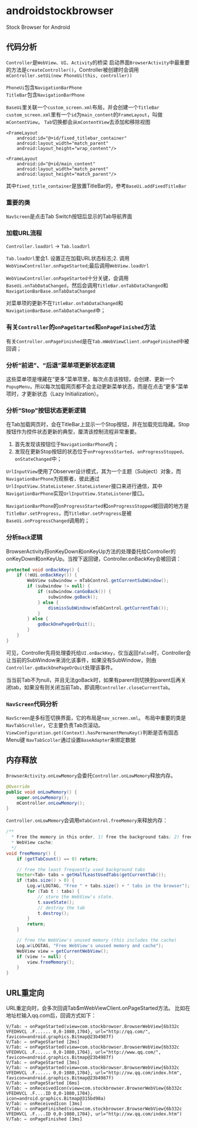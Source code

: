 # androidstockbrowser

Stock Browser for Android

## 代码分析

`Controller`是`WebView`、`UI`、`Activity`的桥梁
启动界面`BrowserActivity`中最重要的方法是`createController()`，Controller被创建时会调用
`mController.setUi(new PhoneUi(this, controller))`    

`PhoneUi`包含`NavigationBarPhone`    
`TitleBar`包含`NavigationBarPhone`

`BaseUi`里关联一个`custom_screen.xml`布局，并会创建一个`TitleBar`
`custom_screen.xml`里有一个`id`为`main_content`的`FrameLayout`，叫做`mContentView`，
`Tab`切换都会从`mContentView`去添加和移除视图

```
<FrameLayout
	android:id="@+id/fixed_titlebar_container"
    android:layout_width="match_parent"
    android:layout_height="wrap_content"/>

<FrameLayout
    android:id="@+id/main_content"
    android:layout_width="match_parent"
    android:layout_height="match_parent"/>
```

其中`fixed_title_container`是放置TitleBar的，参考`BaseUi.addFixedTitleBar`


### 重要的类

`NavScreen`是点击Tab Switch按钮后显示的Tab导航界面

### 加载URL流程
`Controller.loadUrl` -> `Tab.loadUrl`

`Tab.loadUrl`里会1. 设置正在加载URL状态标志;2. 调用`WebViewController.onPageStarted`;最后调用`WebView.loadUrl`

`WebViewController.onPageStarted`十分关键，会调用`BaseUi.onTabDataChanged`，然后会调用`TitleBar.onTabDataChanged`和`NavigationBarBase.onTabDataChanged`

对菜单项的更新不在`TitleBar.onTabDataChanged`和`NavigationBarBase.onTabDataChanged`中；

### 有关`Controller`的`onPageStarted`和`onPageFinished`方法
有关`Controller.onPageFinished`是在`Tab.mWebViewClient.onPageFinished`中被回调；

### 分析“前进”、“后退”菜单项更新状态逻辑
这些菜单项是埋藏在“更多”菜单项里，每次点击该按钮，会创建、更新一个`PopupMenu`，所以每次加载网页都不会主动更新菜单状态，而是在点击“更多”菜单项时，才更新状态（Lazy Initialization）。

### 分析“Stop”按钮状态更新逻辑
在Tab加载网页时，会在TitleBar上显示一个Stop按钮，并在加载完后隐藏。Stop按钮作为控件状态更新的典型，厘清该控制流程非常重要。

1. 首先发现该按钮位于`NavigationBarPhone`内；
2. 发现在更新Stop按钮的状态位于`onProgressStarted`、`onProgressStopped`、`onStateChanged`中；

`UrlInputView`使用了Observer设计模式，其为一个主题（Subject）对象，而`NavigationBarPhone`为观察者，彼此通过`UrlInputView.StateListener.StateListener`接口来进行通信，其中`NavigationBarPhone`实现`UrlInputView.StateListener`接口。

`NavigationBarPhone`的`onProgressStarted`和`onProgressStopped`被回调的地方是`TitleBar.setProgress`，而`TitleBar.setProgress`是被`BaseUi.onProgressChanged`调用的；

### 分析`Back`逻辑
BrowserActivity将onKeyDown和onKeyUp方法的处理委托给Controller的onKeyDown和onKeyUp。当按下返回键，Controller.onBackKey会被回调：
```java
protected void onBackKey() {
    if (!mUi.onBackKey()) {
        WebView subwindow = mTabControl.getCurrentSubWindow();
        if (subwindow != null) {
            if (subwindow.canGoBack()) {
                subwindow.goBack();
            } else {
                dismissSubWindow(mTabControl.getCurrentTab());
            }
        } else {
            goBackOnePageOrQuit();
        }
    }
}
```

可见，Controller先将处理委托给`UI.onBackKey`，仅当返回`false`时，Controller会让当前的SubWindow来消化该事件，如果没有SubWindow，则由`Controller.goBackOnePageOrQuit`处理该事件。

当当前Tab不为null，并且无法goBack时，如果有parent则切换到parent后再关闭tab，如果没有则关闭当前Tab，即调用`Controller.closeCurrentTab`。

### `NavScreen`代码分析
`NavScreen`是多标签切换界面，它的布局是`nav_screen.xml`。
布局中重要的类是`NavTabScroller`，它主要负责Tab页滚动。
`ViewConfiguration.get(Context).hasPermanentMenuKey()`判断是否有固态Menu键
`NavTabScoller`通过设置`BaseAdapter`来绑定数据

## 内存释放
`BrowserActivity.onLowMemory`会委托`Controller.onLowMemory`释放内存。
```java
@Override
public void onLowMemory() {
    super.onLowMemory();
    mController.onLowMemory();
}
```
`Controller.onLowMemory`会调用`mTabControl.freeMemory`来释放内存：
```java
/**
  * Free the memory in this order, 1) free the background tabs; 2) free the
  * WebView cache;
  */
void freeMemory() {
    if (getTabCount() == 0) return;

    // free the least frequently used background tabs
    Vector<Tab> tabs = getHalfLeastUsedTabs(getCurrentTab());
    if (tabs.size() > 0) {
        Log.w(LOGTAG, "Free " + tabs.size() + " tabs in the browser");
        for (Tab t : tabs) {
            // store the WebView's state.
            t.saveState();
            // destroy the tab
            t.destroy();
        }
        return;
    }

    // free the WebView's unused memory (this includes the cache)
    Log.w(LOGTAG, "Free WebView's unused memory and cache");
    WebView view = getCurrentWebView();
    if (view != null) {
        view.freeMemory();
    }
}
```

## URL重定向
URL重定向时，会多次回调Tab$mWebViewClient.onPageStarted方法。
比如在地址栏输入qq.com后，回调方式如下：
```
V/Tab: ⇢ onPageStarted(view=com.stockbrowser.BrowserWebView{6b332c VFEDHVCL .F...... 0,0-1080,1704}, url="http://qq.com/", favicon=android.graphics.Bitmap@23b4987f)
V/Tab: ⇠ onPageStarted [2ms]
V/Tab: ⇢ onPageStarted(view=com.stockbrowser.BrowserWebView{6b332c VFEDHVCL .F...... 0,0-1080,1704}, url="http://www.qq.com/", favicon=android.graphics.Bitmap@23b4987f)
V/Tab: ⇠ onPageStarted [3ms]
V/Tab: ⇢ onPageStarted(view=com.stockbrowser.BrowserWebView{6b332c VFEDHVCL .F...... 0,0-1080,1704}, url="http://xw.qq.com/index.htm", favicon=android.graphics.Bitmap@23b4987f)
V/Tab: ⇠ onPageStarted [6ms]
V/Tab: ⇢ onReceivedIcon(view=com.stockbrowser.BrowserWebView{6b332c VFEDHVCL .F....ID 0,0-1080,1704}, icon=android.graphics.Bitmap@315bd90a)
V/Tab: ⇠ onReceivedIcon [3ms]
V/Tab: ⇢ onPageFinished(view=com.stockbrowser.BrowserWebView{6b332c VFEDHVCL .F....ID 0,0-1080,1704}, url="http://xw.qq.com/index.htm")
V/Tab: ⇠ onPageFinished [3ms]

```
